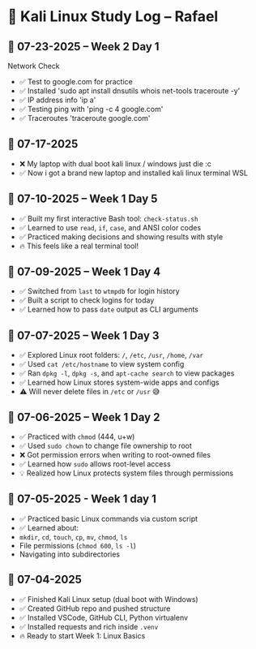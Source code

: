 # 🧠 Kali Linux Study Log – Rafael

## 📅 07-23-2025 – Week 2 Day 1 
Network Check

- ✅ Test to google.com for practice
- ✅ Installed 'sudo apt install dnsutils whois net-tools traceroute -y'
- ✅ IP address info 'ip a'
- ✅ Testing ping with 'ping -c 4 google.com'
- ✅ Traceroutes 'traceroute google.com'


## 📅 07-17-2025

- ❌ My laptop with dual boot kali linux / windows just die :c
- ✅ Now i got a brand new laptop and installed kali linux terminal WSL


## 📅 07-10-2025 – Week 1 Day 5

- ✅ Built my first interactive Bash tool: `check-status.sh`
- ✅ Learned to use `read`, `if`, `case`, and ANSI color codes
- ✅ Practiced making decisions and showing results with style
- 🔥 This feels like a real terminal tool!


## 📅 07-09-2025 – Week 1 Day 4

- ✅ Switched from `last` to `wtmpdb` for login history
- ✅ Built a script to check logins for today
- ✅ Learned how to pass `date` output as CLI arguments


## 📅 07-07-2025 – Week 1 Day 3

- ✅ Explored Linux root folders: `/`, `/etc`, `/usr`, `/home`, `/var`
- ✅ Used `cat /etc/hostname` to view system config
- ✅ Ran `dpkg -l`, `dpkg -s`, and `apt-cache search` to view packages
- ✅ Learned how Linux stores system-wide apps and configs
- ⚠️ Will never delete files in `/etc` or `/usr` 😅


## 📅 07-06-2025 – Week 1 Day 2

- ✅ Practiced with `chmod` (444, u+w)
- ✅ Used `sudo chown` to change file ownership to root
- ❌ Got permission errors when writing to root-owned files
- ✅ Learned how `sudo` allows root-level access
- 💡 Realized how Linux protects system files through permissions


## 📅 07-05-2025 - Week 1 day 1

- ✅ Practiced basic Linux commands via custom script  
- ✅ Learned about:
- `mkdir`, `cd`, `touch`, `cp`, `mv`, `chmod`, `ls`
- File permissions (`chmod 600`, `ls -l`)
- Navigating into subdirectories


## 📅 07-04-2025

- ✅ Finished Kali Linux setup (dual boot with Windows)
- ✅ Created GitHub repo and pushed structure
- ✅ Installed VSCode, GitHub CLI, Python virtualenv
- ✅ Installed requests and rich inside `.venv`
- 🔥 Ready to start Week 1: Linux Basics
